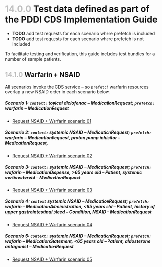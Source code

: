 
# <span style="color:silver"> 14.0.0 </span> Test data defined as part of the PDDI CDS Implementation Guide

* **TODO** add test requests for each scenario where prefetch is included
* **TODO** add test requests for each scenario where prefetch is not included

To facilitate testing and verification, this guide includes test bundles for a number of sample patients.

## <span style="color:silver"> 14.1.0 </span> Warfarin + NSAID

All scenarios invoke the CDS service – so `prefetch` warfarin resources overlap a new NSAID order in each scenario below. 

##### Scenario 1: `context:` topical diclofenac – MedicationRequest; `prefetch:` warfarin – MedicationRequest 
* [Request NSAID + Warfarin scenario 01](requests/request-warfarin-nsaid-scenario-01.json)

##### Scenario 2: `context:` systemic NSAID – MedicationRequest; `prefetch:` warfarin – MedicationRequest, proton pump inhibitor – MedicationRequest,
* [Request NSAID + Warfarin scenario 02](requests/request-warfarin-nsaid-scenario-02.json) 

##### Scenario 3: `context:` systemic NSAID – MedicationRequest; `prefetch:` wafarin – MedicationDispense, >65 years old – Patient, systemic corticosteroid – MedicationRequest
* [Request NSAID + Warfarin scenario 03](requests/request-warfarin-nsaid-scenario-03.json) 

##### Scenario 4: `context` systemic NSAID – MedicationRequest; `prefetch:` wafarin – MedicationAdministration, <65 years old – Patient, history of upper gastrointestinal bleed – Condition, NSAID – MedicationRequest
* [Request NSAID + Warfarin scenario 04](requests/request-warfarin-nsaid-scenario-04.json) 

##### Scenario 5: `context:` systemic NSAID – MedicationRequest; `prefetch:` wafarin – MedicationStatement, <65 years old – Patient, aldosterone antagonist – MedicationRequest
* [Request NSAID + Warfarin scenario 05](requests/request-warfarin-nsaid-scenario-05.json) 